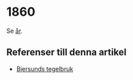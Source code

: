 # 1860

Se [år](år.md).

## Referenser till denna artikel

* [Bjersunds tegelbruk](Bjersunds%20tegelbruk.md)
